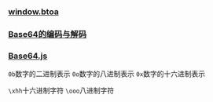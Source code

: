### [window.btoa](https://developer.mozilla.org/zh-CN/docs/Web/API/WindowBase64/btoa)

### [Base64的编码与解码](https://developer.mozilla.org/zh-CN/docs/Web/API/WindowBase64/Base64_encoding_and_decoding)

### [Base64.js](https://github.com/beatgammit/base64-js)

`0b`数字的二进制表示
`0o`数字的八进制表示
`0x`数字的十六进制表示

`\xhh`十六进制字符
`\ooo`八进制字符
